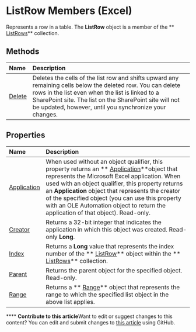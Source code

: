 
# ListRow Members (Excel)
Represents a row in a table. The  **ListRow** object is a member of the ** [ListRows](e4035209-00a2-ea16-a3b9-2d23afe0b88a.md)** collection.

## Methods



|**Name**|**Description**|
|:-----|:-----|
| [Delete](fdba9c37-b1a7-3ed7-2665-9f2720ac7d8a.md)|Deletes the cells of the list row and shifts upward any remaining cells below the deleted row. You can delete rows in the list even when the list is linked to a SharePoint site. The list on the SharePoint site will not be updated, however, until you synchronize your changes.|

## Properties



|**Name**|**Description**|
|:-----|:-----|
| [Application](ace7b6cb-4afe-d2d5-5912-e2eb1aa5a90a.md)|When used without an object qualifier, this property returns an  ** [Application](19b73597-5cf9-4f56-8227-b5211f657f6f.md)**object that represents the Microsoft Excel application. When used with an object qualifier, this property returns an  **Application** object that represents the creator of the specified object (you can use this property with an OLE Automation object to return the application of that object). Read-only.|
| [Creator](3b750487-3ea6-815b-0389-55313cb2f36b.md)|Returns a 32-bit integer that indicates the application in which this object was created. Read-only  **Long**.|
| [Index](701262e9-1c24-0117-023e-8f11ef26ed6b.md)|Returns a  **Long** value that represents the index number of the ** [ListRow](ba3e4215-14b6-3dca-82d0-0951f9f2fc3e.md)** object within the ** [ListRows](e4035209-00a2-ea16-a3b9-2d23afe0b88a.md)** collection.|
| [Parent](fd49742d-66ad-3aa5-e66e-818d0897d510.md)|Returns the parent object for the specified object. Read-only.|
| [Range](261b507a-91d7-9075-1d4d-b85d6d455ee0.md)|Returns a  ** [Range](b8207778-0dcc-4570-1234-f130532cc8cd.md)** object that represents the range to which the specified list object in the above list applies.|

****   **Contribute to this article**Want to edit or suggest changes to this content? You can edit and submit changes to  [this article](https://github.com/jhershey00/VBA_Excel_Test/OpenXMLCon/articles/cd5e2170-7193-d865-f9f4-ce247e27c2f9.md) using GitHub.

